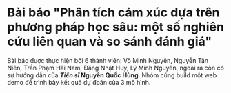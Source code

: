 # Bài báo "Phân tích cảm xúc dựa trên phương pháp học sâu: một số nghiên cứu liên quan và so sánh đánh giá"
Bài báo được thực hiện bởi 6 thành viên: Võ Minh Nguyên, Nguyễn Tân Niên, Trần Phạm Hải Nam, Đặng Nhật Huy, Lý Minh Nguyên, ngoài ra còn có sự hướng dẫn của ***Tiến sĩ* Nguyễn Quốc Hùng**. Nhóm cũng build một web demo để trình bày kết quả dự đoán của 3 mô hình.
